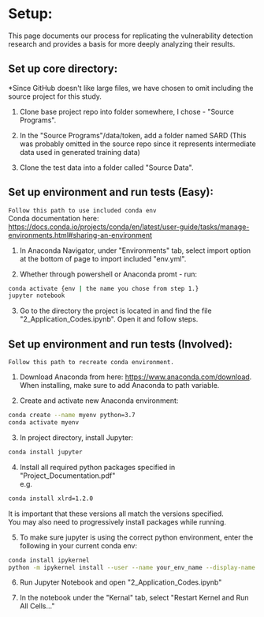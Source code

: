 # Setup:
This page documents our process for replicating the vulnerability detection research and provides a basis for more deeply analyzing their results.

## Set up core directory:
*Since GitHub doesn't like large files, we have chosen to omit including the source project for this study.

1. Clone base project repo into folder somewhere, I chose - "Source Programs".  

2. In the "Source Programs"/data/token, add a folder named SARD (This was probably omitted in the source repo since it represents intermediate data used in generated training data)

3. Clone the test data into a folder called "Source Data".



## Set up environment and run tests (Easy):
`Follow this path to use included conda env`  
Conda documentation here: https://docs.conda.io/projects/conda/en/latest/user-guide/tasks/manage-environments.html#sharing-an-environment
1. In Anaconda Navigator, under "Environments" tab, select import option at the bottom of page to import included "env.yml".

2. Whether through powershell or Anaconda promt - run:
```bash
conda activate {env | the name you chose from step 1.}
jupyter notebook
```

3. Go to the directory the project is located in and find the file "2_Application_Codes.ipynb". Open it and follow steps.

## Set up environment and run tests (Involved):
`Follow this path to recreate conda environment.`
1. Download Anaconda from here: https://www.anaconda.com/download.  
When installing, make sure to add Anaconda to path variable.

2. Create and activate new Anaconda environment: 
```bash
conda create --name myenv python=3.7
conda activate myenv
```

3. In project directory, install Jupyter:
```bash
conda install jupyter
```

4. Install all required python packages specified in "Project_Documentation.pdf"  
e.g.
```bash
conda install xlrd=1.2.0
```
It is important that these versions all match the versions specified.  
You may also need to progressively install packages while running.

5. To make sure jupyter is using the correct python environment, enter the following in your current conda env:
```bash
conda install ipykernel
python -m ipykernel install --user --name your_env_name --display-name "Python (your_env_name)"
```

6. Run Jupyter Notebook and open "2_Application_Codes.ipynb"

7. In the notebook under the "Kernal" tab, select "Restart Kernel and Run All Cells..."
